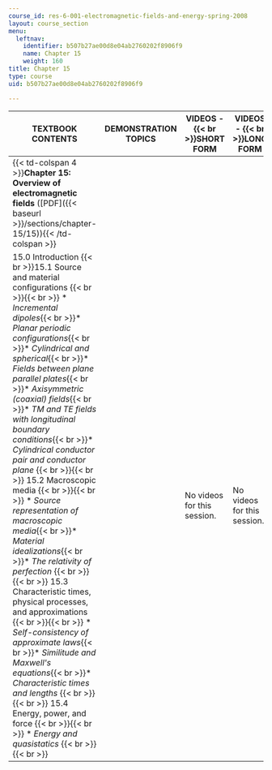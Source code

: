 ```yaml
---
course_id: res-6-001-electromagnetic-fields-and-energy-spring-2008
layout: course_section
menu:
  leftnav:
    identifier: b507b27ae00d8e04ab2760202f8906f9
    name: Chapter 15
    weight: 160
title: Chapter 15
type: course
uid: b507b27ae00d8e04ab2760202f8906f9

---
```


| TEXTBOOK CONTENTS | DEMONSTRATION TOPICS | VIDEOS -  {{< br >}}SHORT FORM | VIDEOS -  {{< br >}}LONG FORM |
| --- | --- | --- | --- |
| {{< td-colspan 4 >}}**Chapter 15: Overview of electromagnetic fields** ([PDF]({{< baseurl >}}/sections/chapter-15/15)){{< /td-colspan >}} ||||
| 15.0 Introduction  {{< br >}}15.1 Source and material configurations {{< br >}}{{< br >}} *   _Incremental dipoles_{{< br >}}*   _Planar periodic configurations_{{< br >}}*   _Cylindrical and spherical_{{< br >}}*   _Fields between plane parallel plates_{{< br >}}*   _Axisymmetric (coaxial) fields_{{< br >}}*   _TM and TE fields with longitudinal boundary conditions_{{< br >}}*   _Cylindrical conductor pair and conductor plane_ {{< br >}}{{< br >}} 15.2 Macroscopic media {{< br >}}{{< br >}} *   _Source representation of macroscopic media_{{< br >}}*   _Material idealizations_{{< br >}}*   _The relativity of perfection_ {{< br >}}{{< br >}} 15.3 Characteristic times, physical processes, and approximations {{< br >}}{{< br >}} *   _Self-consistency of approximate laws_{{< br >}}*   _Similitude and Maxwell's equations_{{< br >}}*   _Characteristic times and lengths_ {{< br >}}{{< br >}} 15.4 Energy, power, and force {{< br >}}{{< br >}} *   _Energy and quasistatics_ {{< br >}}{{< br >}}  | &nbsp; | No videos for this session. | No videos for this session.